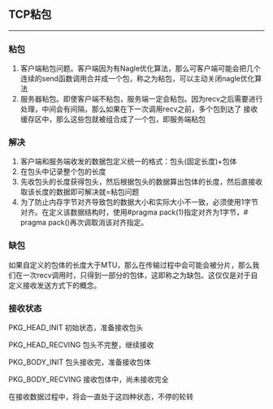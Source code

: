 ## TCP粘包

------

### 粘包

1. 客户端粘包问题。客户端因为有Nagle优化算法，那么可客户端可能会把几个连续的send函数调用合并成一个包，称之为粘包，可以主动关闭nagle优化算法
2. 服务器粘包。即使客户端不粘包，服务端一定会粘包。因为recv之后需要进行处理，中间会有间隔，那么如果在下一次调用recv之前，多个包到达了 接收缓存区中，那么这些包就被组合成了一个包，即服务端粘包

### 解决

1. 客户端和服务端收发的数据包定义统一的格式：包头(固定长度)+包体
2. 在包头中记录整个包的长度
3. 先收包头的长度获得包头，然后根据包头的数据算出包体的长度，然后直接收取该长度的数据即可解决就=粘包问题
4. 为了防止内存字节对齐导致包的数据大小和实际大小不一致，必须使用1字节对齐。在定义该数据结构时，使用#pragma pack(1)指定对齐为1字节，# pragma pack()再次调取消该对齐指定。



### 缺包

如果自定义的包体的长度大于MTU，那么在传输过程中会可能会被分片，那么我们在一次recv调用时，只得到一部分的包体，这即称之为缺包。这仅仅是对于自定义接收发送方式下的概念。

### 接收状态

PKG_HEAD_INIT 初始状态，准备接收包头

PKG_HEAD_RECVING 包头不完整，继续接收

PKG_BODY_INIT 包头接收完，准备接收包体

PKG_BODY_RECVING 接收包体中，尚未接收完全

在接收数据过程中，将会一直处于这四种状态，不停的轮转